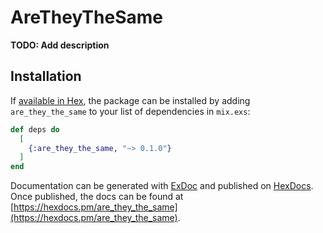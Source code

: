 # AreTheyTheSame

**TODO: Add description**

## Installation

If [available in Hex](https://hex.pm/docs/publish), the package can be installed
by adding `are_they_the_same` to your list of dependencies in `mix.exs`:

```elixir
def deps do
  [
    {:are_they_the_same, "~> 0.1.0"}
  ]
end
```

Documentation can be generated with [ExDoc](https://github.com/elixir-lang/ex_doc)
and published on [HexDocs](https://hexdocs.pm). Once published, the docs can
be found at [https://hexdocs.pm/are_they_the_same](https://hexdocs.pm/are_they_the_same).

